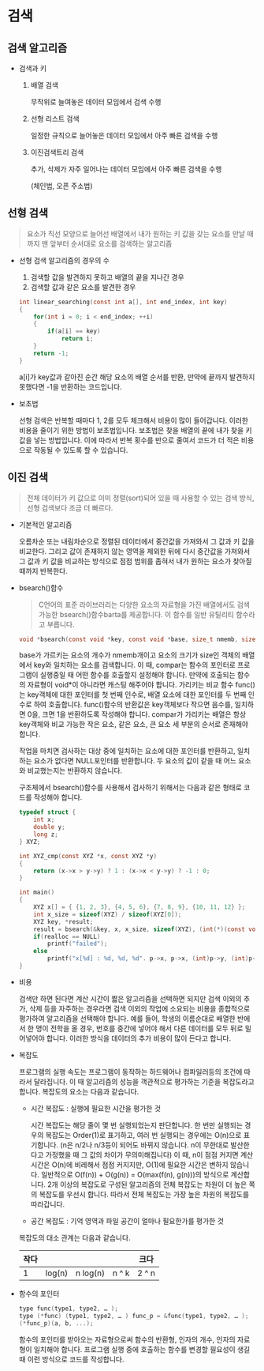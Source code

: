 # 검색

## 검색 알고리즘

- 검색과 키
    1. 배열 검색
        
        무작위로 늘여놓은 데이터 모임에서 검색 수행
        
    2. 선형 리스트 검색
        
        일정한 규칙으로 늘어놓은 데이터 모임에서 아주 빠른 검색을 수행
        
    3. 이진검색트리 검색
        
        추가, 삭제가 자주 일어나는 데이터 모임에서 아주 빠른 검색을 수행
        
        (체인법, 오픈 주소법)
        

## 선형 검색

> 요소가 직선 모양으로 늘어선 배열에서 내가 원하는 키 값을 갖는 요소를 만날 때까지 맨 앞부터 순서대로 요소를 검색하는 알고리즘
> 
- 선형 검색 알고리즘의 경우의 수
    1. 검색할 값을 발견하지 못하고 배열의 끝을 지나간 경우
    2. 검색할 값과 같은 요소를 발견한 경우
    
    ```c
    int linear_searching(const int a[], int end_index, int key)
    {
    	for(int i = 0; i < end_index; ++i)
    	{
    		if(a[i] == key)
    			return i;
    	}
    	return -1;
    }
    ```
    
    a[i]가 key값과 같아진 순간 해당 요소의 배열 순서를 반환, 만약에 끝까지 발견하지 못했다면 -1을 반환하는 코드입니다.
    
- 보초법
    
    선형 검색은 반복할 때마다 1, 2를 모두 체크해서 비용이 많이 들어갑니다. 이러한 비용을 줄이기 위한 방법이 보초법입니다. 보초법은 찾을 배열의 끝에 내가 찾을 키 값을 넣는 방법입니다. 이에 따라서 반복 횟수를 반으로 줄여서 코드가 더 적은 비용으로 작동될 수 있도록 할 수 있습니다.
    

## 이진 검색

> 전체 데이터가 키 값으로 이미 정렬(sort)되어 있을 때 사용할 수 있는 검색 방식, 선형 검색보다 조금 더 빠르다.
> 
- 기본적인 알고리즘
    
    오름차순 또는 내림차순으로 정렬된 데이터에서 중간값을 가져와서 그 값과 키 값을 비교한다. 그리고 값이 존재하지 않는 영역을 제외한 뒤에 다시 중간값을 가져와서 그 값과 키 값을 비교하는 방식으로 점점 범위를 좁혀서 내가 원하는 요소가 찾아질 때까지 반복한다.
    
- bsearch()함수
    
    > C언어의 표준 라이브러리는 다양한 요소의 자료형을 가진 배열에서도 검색 가능한 bsearch()함수barta를 제공합니다. 이 함수를 일반 유틸리티 함수라고 부릅니다.
    > 
    
    ```c
    void *bsearch(const void *key, const void *base, size_t nmemb, size_t size, int(*compar)(const void *, const void*));
    ```
    
    base가 가르키는 요소의 개수가 nmemb개이고 요소의 크기가 size인 객체의 배열에서 key와 일치하는 요소를 검색합니다. 이 때, compar는 함수의 포인터로 프로그램이 실행중일 때 어떤 함수를 호출할지 설정해야 합니다. 만약에 호출되는 함수의 자료형이 void*이 아니라면 캐스팅 해주어야 합니다. 가리키는 비교 함수 func()는 key객체에 대한 포인터를 첫 번째 인수로, 배열 요소에 대한 포인터를 두 번째 인수로 하여 호출합니다. func()함수의 반환값은 key객체보다 작으면 음수를, 일치하면 0을, 크면 1을 반환하도록 작성해야 합니다. compar가 가리키는 배열은 항상 key객체와 비교 가능한 작은 요소, 같은 요소, 큰 요소 세 부분의 순서로 존재해야 합니다.
    
    작업을 마치면 검사하는 대상 중에 일치하는 요소에 대한 포인터를 반환하고, 일치하는 요소가 없다면 NULL포인터를 반환합니다. 두 요소의 값이 같을 때 어느 요소와 비교했는지는 반환하지 않습니다.
    
    구조체에서 bsearch()함수를 사용해서 검사하기 위해서는 다음과 같은 형태로 코드를 작성해야 합니다.
    
    ```c
    typedef struct {
    	int x;
    	double y;
    	long z;
    } XYZ;
    
    int XYZ_cmp(const XYZ *x, const XYZ *y)
    {
        return (x->x > y->y) ? 1 : (x->x < y->y) ? -1 : 0;
    }
    
    int main()
    {
    	XYZ x[] = { {1, 2, 3}, {4, 5, 6}, {7, 8, 9}, {10, 11, 12} };
    	int x_size = sizeof(XYZ) / sizeof(XYZ[0]);
        XYZ key, *result;
        result = bsearch(&key, x, x_size, sizeof(XYZ), (int(*)(const void *, const void *))XYZ_cmp);
        if(realloc == NULL)
            printf("failed");
        else
            printf("x[%d] : %d, %d, %d". p->x, p->x, (int)p->y, (int)p->z);
    }
    ```
    

- 비용
    
    검색만 하면 된다면 계산 시간이 짧은 알고리즘을 선택하면 되지만 검색 이외의 추가, 삭제 등을 자주하는 경우라면 검색 이외의 작업에 소요되는 비용을 종합적으로 평가하여 알고리즘을 선택해야 합니다. 예를 들어, 학생의 이름순대로 배열한 반에서 한 명이 전학을 올 경우, 번호를 중간에 넣어야 해서 다른 데이터를 모두 뒤로 밀어넣어야 합니다. 이러한 방식을 데이터의 추가 비용이 많이 든다고 합니다.
    
- 복잡도
    
    프로그램의 실행 속도는 프로그램이 동작하는 하드웨어나 컴파일러등의 조건에 따라서 달라집니다. 이 때 알고리즘의 성능을 객관적으로 평가하는 기준을 복잡도라고 합니다. 복잡도의 요소는 다음과 같습니다.
    
    - 시간 복잡도 : 실행에 필요한 시간을 평가한 것
        
        시간 복잡도는 해당 줄이 몇 번 실행되었는지 판단합니다. 한 번만 실행되는 경우의 복잡도는 Order(1)로 표기하고, 여러 번 실행되는 경우에는 O(n)으로 표기합니다. (n은 n/2나 n/3등이 되어도 바뀌지 않습니다. n이 무한대로 발산한다고 가정했을 때 그 값의 차이가 무의미해집니다) 이 때, n이 점점 커지면 계산 시간은 O(n)에 비레해서 점점 커지지만, O(1)에 필요한 시간은 변하지 않습니다. 일반적으로 O(f(n)) + O(g(n)) = O(max(f(n), g(n)))의 방식으로 계산합니다. 2개 이상의 복잡도로 구성된 알고리즘의 전체 복잡도는 차원이 더 높은 쪽의 복잡도를 우선시 합니다. 따라서 전체 복잡도는 가장 높은 차원의 복잡도를 따라갑니다.
        
    - 공간 복잡도 : 기억 영역과 파일 공간이 얼마나 필요한가를 평가한 것
    
    복잡도의 대소 관계는 다음과 같습니다.
    
    | 작다 |  |  |  | 크다 |
    | --- | --- | --- | --- | --- |
    | 1 | log(n) | n log(n) | n ^ k | 2 ^ n |
- 함수의 포인터
    
    ```c
    type func(type1, type2, … );
    type (*func) (type1, type2, … ) func_p = &func(type1, type2, … );
    (*func_p)(a, b, ...);
    ```
    
    함수의 포인터를 받아오는 자료형으로써 함수의 반환형, 인자의 개수, 인자의 자료형이 일치해야 합니다.  프로그램 실행 중에 호출하는 함수를 변경할 필요성이 생길 때 이런 방식으로 코드를 작성합니다.